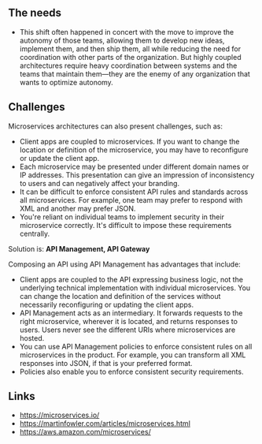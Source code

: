 ## The needs

* This shift often happened in concert with the move to improve the autonomy of those teams, allowing them to develop new ideas, implement them, and then ship them, all while reducing the need for coordination with other parts of the organization.
But highly coupled architectures require heavy coordination between systems and the teams that maintain them—they are the enemy of any organization that wants to optimize autonomy.


## Challenges

Microservices architectures can also present challenges, such as:

* Client apps are coupled to microservices. If you want to change the location or definition of the microservice, you may have to reconfigure or update the client app.
* Each microservice may be presented under different domain names or IP addresses. This presentation can give an impression of inconsistency to users and can negatively affect your branding.
* It can be difficult to enforce consistent API rules and standards across all microservices. For example, one team may prefer to respond with XML and another may prefer JSON.
* You're reliant on individual teams to implement security in their microservice correctly. It's difficult to impose these requirements centrally.

Solution is: **API Management, API Gateway**

Composing an API using API Management has advantages that include:

* Client apps are coupled to the API expressing business logic, not the underlying technical implementation with individual microservices. You can change the location and definition of the services without necessarily reconfiguring or updating the client apps.
* API Management acts as an intermediary. It forwards requests to the right microservice, wherever it is located, and returns responses to users. Users never see the different URIs where microservices are hosted.
* You can use API Management policies to enforce consistent rules on all microservices in the product. For example, you can transform all XML responses into JSON, if that is your preferred format.
* Policies also enable you to enforce consistent security requirements.

## Links

* https://microservices.io/
* https://martinfowler.com/articles/microservices.html
* https://aws.amazon.com/microservices/